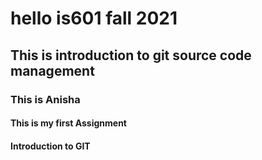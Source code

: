 # hello is601 fall 2021
## This is introduction to git source code management
### This is Anisha
#### This is my first Assignment
#### Introduction to GIT
